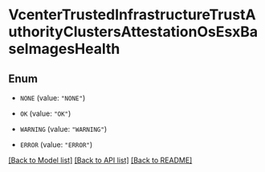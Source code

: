 # VcenterTrustedInfrastructureTrustAuthorityClustersAttestationOsEsxBaseImagesHealth

## Enum


* `NONE` (value: `"NONE"`)

* `OK` (value: `"OK"`)

* `WARNING` (value: `"WARNING"`)

* `ERROR` (value: `"ERROR"`)


[[Back to Model list]](../README.md#documentation-for-models) [[Back to API list]](../README.md#documentation-for-api-endpoints) [[Back to README]](../README.md)


